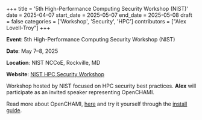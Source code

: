 +++
title = '5th High-Performance Computing Security Workshop (NIST)'
date = 2025-04-07
start_date = 2025-05-07
end_date = 2025-05-08
draft = false
categories = ['Workshop', 'Security', 'HPC']
contributors = ["Alex Lovell-Troy"]
+++

**Event**: 5th High-Performance Computing Security Workshop (NIST)

**Date**: May 7–8, 2025

**Location**: NIST NCCoE, Rockville, MD

**Website**: [NIST HPC Security Workshop](https://www.nist.gov/news-events/events/2025/05/5th-high-performance-computing-security-workshop)

Workshop hosted by NIST focused on HPC security best practices. **Alex** will participate as an invited speaker representing OpenCHAMI.

Read more about OpenCHAMI, [here](/docs/introduction-to-openchami/) and try it yourself through the [install guide](/guides/getting_started/).
